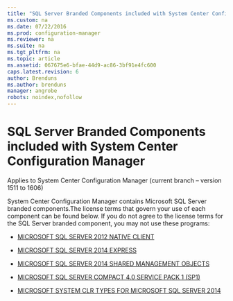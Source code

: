 ```yaml
---
title: "SQL Server Branded Components included with System Center Configuration Manager"
ms.custom: na
ms.date: 07/22/2016
ms.prod: configuration-manager
ms.reviewer: na
ms.suite: na
ms.tgt_pltfrm: na
ms.topic: article
ms.assetid: 067675e6-bfae-44d9-ac86-3bf91e4fc600
caps.latest.revision: 6
author: Brendunsms.author: brendunsmanager: angrobe
robots: noindex,nofollow
---
```

# SQL Server Branded Components included with System Center Configuration Manager
Applies to System Center Configuration Manager (current branch – version 1511 to 1606)  
  
 System Center Configuration Manager contains Microsoft SQL Server branded components.The license terms that govern your use of each component can be found below. If you do not agree to the license terms for the SQL Server branded component, you may not use these programs:
 

  
-   [MICROSOFT SQL SERVER 2012 NATIVE CLIENT](http://go.microsoft.com/fwlink/?LinkID=787071)  
  
-   [MICROSOFT SQL SERVER 2014 EXPRESS](http://go.microsoft.com/fwlink/?LinkID=787072)  
  
-   [MICROSOFT SQL SERVER 2014 SHARED MANAGEMENT OBJECTS](http://go.microsoft.com/fwlink/?LinkID=787073)  
  
-   [MICROSOFT SQL SERVER COMPACT 4.0 SERVICE PACK 1 (SP1)](http://go.microsoft.com/fwlink/?LinkID=787074)  
  
-   [MICROSOFT SYSTEM CLR TYPES FOR MICROSOFT SQL SERVER 2014](http://go.microsoft.com/fwlink/?LinkID=787075)

